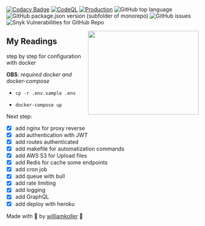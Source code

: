 [![Codacy Badge](https://app.codacy.com/project/badge/Grade/aab1812bcc984ff9aebc4fd9d0160669)](https://www.codacy.com/gh/williamkoller/my-readings/dashboard?utm_source=github.com&utm_medium=referral&utm_content=williamkoller/my-readings&utm_campaign=Badge_Grade)
[![CodeQL](https://github.com/williamkoller/my-readings/workflows/CodeQL/badge.svg)](https://github.com/williamkoller/my-readings/actions?query=workflow%3ACodeQL)
[![Production](https://github.com/williamkoller/my-readings/actions/workflows/ci-cd-pipeline.yml/badge.svg)](https://github.com/williamkoller/my-readings/actions/workflows/heroku.yml)
![GitHub top language](https://img.shields.io/github/languages/top/williamkoller/my-readings)
![GitHub package.json version (subfolder of monorepo)](https://img.shields.io/github/package-json/v/williamkoller/my-readings)
![GitHub issues](https://img.shields.io/github/issues/williamkoller/my-readings)
![Snyk Vulnerabilities for GitHub Repo](https://img.shields.io/snyk/vulnerabilities/github/williamkoller/my-readings)

<img src="./img/books.png" height="220" width="290" align="right"/>

## My Readings

step by step for configuration with docker

**OBS**: _required docker and docker-compose_

- `cp -r .env.sample .env`

- `docker-compose up`

Next step:

- [x] add nginx for proxy reverse
- [x] add authentication with JWT
- [x] add routes authenticated
- [x] add makefile for automatization commands
- [x] add AWS S3 for Upload files
- [x] add Redis for cache some endpoints
- [x] add cron job
- [x] add queue with bull
- [x] add rate limiting
- [x] add logging
- [x] add GraphQL
- [x] add deploy with heroku

Made with 🖤 by [williamkoller](https://github.com/williamkoller) :wave:
